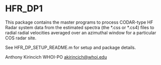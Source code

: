 # HFR_DP1


This package contains the master programs to process CODAR-type HF Radar
system data from the estimated spectra (the *.css or *.cs4) files to radial
radial velocities averaged over an azimuthal window for a particular 
COS radar site. 

See HFR_DP_SETUP_README.m for setup and package details.

Anthony Kirincich
WHOI-PO
akirincich@whoi.edu
